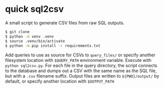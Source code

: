 # quick sql2csv

A small script to generate CSV files from raw SQL outputs.

```sh
$ git clone
$ python -m venv .venv
$ source .venv/bin/activate
$ python -m pip install -r requirements.txt
```

Add queries to use as source for CSVs to `query_files/` or specify another filesystem location with `$QUERY_PATH` environment variable. Execute with `python sql2csv.py`. For each file in the query directory, the script connects to the database and dumps out a CSV with the same name as the SQL file, but with a `.csv` filename suffix. Output files are written to `${PWD}/output/` by default, or specify another location with `$OUTPUT_PATH`
